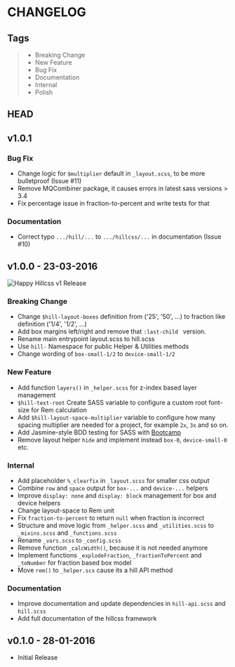 # CHANGELOG

## Tags

> - Breaking Change
> - New Feature
> - Bug Fix
> - Documentation
> - Internal
> - Polish

## HEAD

## v1.0.1

### Bug Fix
* Change logic for `$multiplier` default in `_layout.scss`, to be more bulletproof (Issue #11)
* Remove MQCombiner package, it causes errors in latest sass versions > 3.4
* Fix percentage issue in fraction-to-percent and write tests for that

### Documentation
* Correct typo `.../hill/...` to `.../hillcss/...` in documentation (Issue #10)

## v1.0.0 - 23-03-2016

![Happy Hillcss v1 Release](http://i.imgur.com/XmMMZKg.gif)

### Breaking Change
* Change `$hill-layout-boxes` definition from ('25', '50', ...) to fraction like definition ('1/4', '1/2', ...)
* Add box margins left/right and remove that `:last-child ` version.
* Rename main entrypoint layout.scss to hill.scss
* Use `hill-` Namespace for public Helper & Utilities methods
* Change wording of `box-small-1/2` to `device-small-1/2`

### New Feature
* Add function `layers()` in `_helper.scss` for z-index based layer management
* `$hill-text-root` Create SASS variable to configure a custom root font-size for Rem calculation
* Add `$hill-layout-space-multiplier` variable to configure how many spacing multiplier are needed for a project, for example `2x`, `3x` and so on.
* Add Jasmine-style BDD testing for SASS with [Bootcamp](https://www.npmjs.com/package/bootcamp)
* Remove layout helper `hide` and implement instead `box-0`, `device-small-0` etc.

### Internal
* Add placeholder `%_clearfix` in `_layout.scss` for smaller css output
* Combine `row` and `space` output for `box-...` and `device-...` helpers
* Improve `display: none` and `display: block` management for box and device helpers
* Change layout-space to Rem unit
* Fix `fraction-to-percent` to return `null` when fraction is incorrect
* Structure and move logic from `_helper.scss` and `_utilities.scss` to `_mixins.scss` and `_functions.scss`
* Rename `_vars.scss` to `_config.scss`
* Remove function `_calcWidth()`, because it is not needed anymore
* Implement functions `_explodeFraction`, `_fractionToPercent` and `_toNumber` for fraction based box model
* Move `rem()` to `_helper.scs` cause its a hill API method

### Documentation
* Improve documentation and update dependencies in `hill-api.scss` and `hill.scss`
* Add full documentation of the hillcss framework

## v0.1.0 - 28-01-2016

* Initial Release


